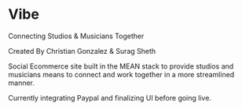 # Vibe
Connecting Studios &amp; Musicians Together

Created By Christian Gonzalez  & Surag Sheth

Social Ecommerce site built in the MEAN stack to provide studios and musicians means to connect and work together in a more streamlined manner.

Currently integrating Paypal and finalizing UI before going live.
